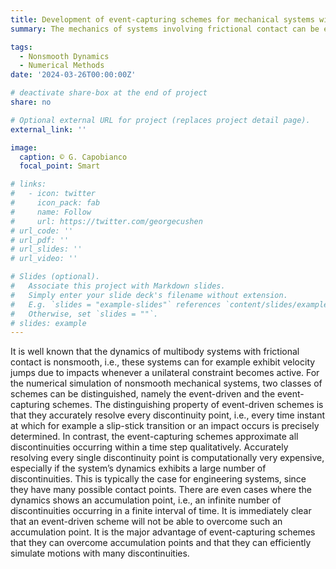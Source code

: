 ```yaml
---
title: Development of event-capturing schemes for mechanical systems with frictional contact
summary: The mechanics of systems involving frictional contact can be effectively described within the framework of nonsmooth mechanics. This theoretical approach permits the velocities of the system to experience sudden jumps due to impacts. The objective of this research is to create specialized numerical algorithms capable of efficiently handling the nonsmooth behavior that is intrinsic to the simulation and optimal control of such systems.

tags:
  - Nonsmooth Dynamics
  - Numerical Methods
date: '2024-03-26T00:00:00Z'

# deactivate share-box at the end of project
share: no

# Optional external URL for project (replaces project detail page).
external_link: ''

image:
  caption: © G. Capobianco
  focal_point: Smart

# links:
#   - icon: twitter
#     icon_pack: fab
#     name: Follow
#     url: https://twitter.com/georgecushen
# url_code: ''
# url_pdf: ''
# url_slides: ''
# url_video: ''

# Slides (optional).
#   Associate this project with Markdown slides.
#   Simply enter your slide deck's filename without extension.
#   E.g. `slides = "example-slides"` references `content/slides/example-slides.md`.
#   Otherwise, set `slides = ""`.
# slides: example
---
```


It is well known that the dynamics of multibody systems with frictional contact is nonsmooth, i.e., these systems can for example exhibit velocity jumps due to impacts whenever a unilateral constraint becomes active. For the numerical simulation of nonsmooth mechanical systems, two classes of schemes can be distinguished, namely the event-driven and the event-capturing schemes. The distinguishing property of event-driven schemes is that they accurately resolve every discontinuity point, i.e., every time instant at which for example a slip-stick transition or an impact occurs is precisely determined. In contrast, the event-capturing schemes approximate all discontinuities occurring within a time step qualitatively. Accurately resolving every single discontinuity point is computationally very expensive, especially if the system’s dynamics exhibits a large number of discontinuities. This is typically the case for engineering systems, since they have many possible contact points. There are even cases where the dynamics shows an accumulation point, i.e., an infinite number of discontinuities occurring in a finite interval of time. It is immediately clear that an event-driven scheme will not be able to overcome such an accumulation point. It is the major advantage of event-capturing schemes that they can overcome accumulation points and that they can efficiently simulate motions with many discontinuities. 